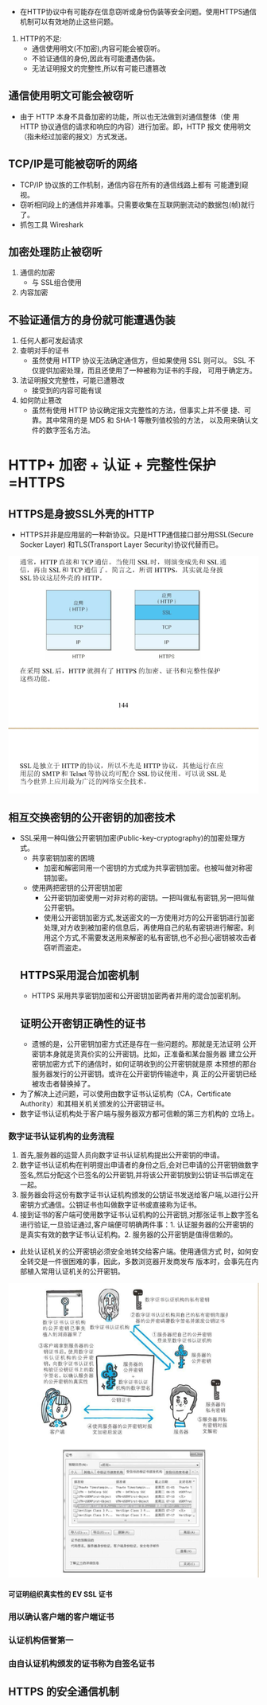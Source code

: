 *  在HTTP协议中有可能存在信息窃听或身份伪装等安全问题。使用HTTPS通信机制可以有效地防止这些问题。
1.  HTTP的不足:
    * 通信使用明文(不加密),内容可能会被窃听。
    * 不验证通信的身份,因此有可能遭遇伪装。
    * 无法证明报文的完整性,所以有可能已遭篡改
 ##   通信使用明文可能会被窃听
  * 由于 HTTP 本身不具备加密的功能，所以也无法做到对通信整体（使
用 HTTP 协议通信的请求和响应的内容）进行加密。即，HTTP 报文
使用明文（指未经过加密的报文）方式发送。
## TCP/IP是可能被窃听的网络
* TCP/IP 协议族的工作机制，通信内容在所有的通信线路上都有
可能遭到窥视。
* 窃听相同段上的通信并非难事。只需要收集在互联网删流动的数据包(帧)就行了。
* 抓包工具 Wireshark
## 加密处理防止被窃听
1.  通信的加密
    * 与 SSL组合使用
 2. 内容加密
## 不验证通信方的身份就可能遭遇伪装
1.  任何人都可发起请求
 2. 查明对手的证书
    *  虽然使用 HTTP 协议无法确定通信方，但如果使用 SSL 则可以。
SSL 不仅提供加密处理，而且还使用了一种被称为证书的手段，
可用于确定方。  
3. 法证明报文完整性，可能已遭篡改
    * 接受到的内容可能有误
 4. 如何防止篡改
    *    虽然有使用 HTTP 协议确定报文完整性的方法，但事实上并不便
捷、可靠。其中常用的是 MD5 和 SHA-1 等散列值校验的方法，
以及用来确认文件的数字签名方法。

# HTTP+ 加密 + 认证 + 完整性保护=HTTPS
## HTTPS是身披SSL外壳的HTTP
* HTTPS并非是应用层的一种新协议。只是HTTP通信接口部分用SSL(Secure Socker Layer) 和TLS(Transport Layer Security)协议代替而已。

![](https://raw.githubusercontent.com/1391020381/Web-Foundation/master/articles/HTTP%E3%80%81TCP%E3%80%81IP/img/SSL.png)

## 相互交换密钥的公开密钥的加密技术
* SSL采用一种叫做公开密钥加密(Public-key-cryptography)的加密处理方式。
    * 共享密钥加密的困境
        * 加密和解密同用一个密钥的方式成为共享密钥加密。也被叫做对称密钥加密。
     * 使用两把密钥的公开密钥加密
        * 公开密钥加密使用一对非对称的密钥。一把叫做私有密钥,另一把叫做公开密钥。
        * 使用公开密钥加密方式,发送密文的一方使用对方的公开密钥进行加密处理,对方收到被加密的信息后，再使用自己的私有密钥进行解密。利用这个方式,不需要发送用来解密的私有密钥,也不必担心密钥被攻击者窃听而盗走。
   ## HTTPS采用混合加密机制
   * HTTPS 采用共享密钥加密和公开密钥加密两者并用的混合加密机制。
   ## 证明公开密钥正确性的证书
   * 遗憾的是，公开密钥加密方式还是存在一些问题的。那就是无法证明
公开密钥本身就是货真价实的公开密钥。比如，正准备和某台服务器
建立公开密钥加密方式下的通信时，如何证明收到的公开密钥就是原
本预想的那台服务器发行的公开密钥。或许在公开密钥传输途中，真
正的公开密钥已经被攻击者替换掉了。
* 为了解决上述问题，可以使用由数字证书认证机构（CA，Certificate
Authority）和其相关机关颁发的公开密钥证书。
* 数字证书认证机构处于客户端与服务器双方都可信赖的第三方机构的
立场上。
### 数字证书认证机构的业务流程
1. 首先,服务器的运营人员向数字证书认证机构提出公开密钥的申请。
2. 数字证书认证机构在判明提出申请者的身份之后,会对已申请的公开密钥做数字签名,然后分配这个已签名的公开密钥,并将该公开密钥放到公钥证书后绑定在一起。
3. 服务器会将这份有数字证书认证机构颁发的公钥证书发送给客户端,以进行公开密钥方式通信。公钥证书也叫做数字证书或直接称为证书。
4. 接到证书的客户端可使用数字证书认证机构的公开密钥,对那张证书上数字签名进行验证,一旦验证通过,客户端便可明确两件事：1. 认证服务器的公开密钥的是真实有效的数字证书认证机构。2. 服务器的公开密钥是值得信赖的。

* 此处认证机关的公开密钥必须安全地转交给客户端。使用通信方式
时，如何安全转交是一件很困难的事，因此，多数浏览器开发商发布
版本时，会事先在内部植入常用认证机关的公开密钥。
 
![](https://raw.githubusercontent.com/1391020381/Web-Foundation/master/articles/HTTP%E3%80%81TCP%E3%80%81IP/img/%E8%AF%81%E6%98%8E%E5%85%AC%E5%BC%80%E5%AF%86%E9%92%A5%E6%AD%A3%E7%A1%AE%E6%80%A7%E7%9A%84%E8%AF%81%E4%B9%A6.png)

#### 可证明组织真实性的 EV SSL 证书
### 用以确认客户端的客户端证书
### 认证机构信誉第一
### 由自认证机构颁发的证书称为自签名证书
## HTTPS 的安全通信机制